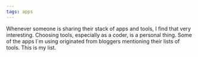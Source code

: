```yaml
---
tags: apps
---
```


Whenever someone is sharing their stack of apps and tools, I find that very interesting. Choosing tools, especially as a coder, is a personal thing. Some of the apps I´m using originated from bloggers mentioning their lists of tools. This is my list.
